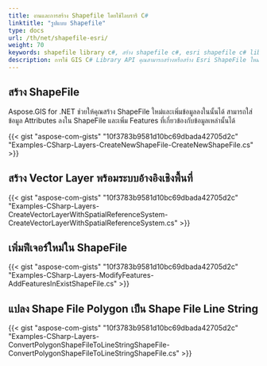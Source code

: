 ```yaml
---
title: งานและการสร้าง Shapefile โดยใช้ไลบรารี C#
linktitle: "รูปแบบ Shapefile"
type: docs
url: /th/net/shapefile-esri/
weight: 70
keywords: shapefile library c#, สร้าง shapefile c#, esri shapefile c# library
description: การใช้ GIS C# Library API คุณสามารถสร้างหรือสร้าง Esri ShapeFile ใหม่และเพิ่มข้อมูลลงในนั้นได้ นอกจากนี้คุณยังสามารถเพิ่มฟีเจอร์ใหม่ใน ShapeFile ได้อีกด้วย
---
```


## **สร้าง ShapeFile**
Aspose.GIS for .NET ช่วยให้คุณสร้าง ShapeFile ใหม่และเพิ่มข้อมูลลงในนั้นได้ สามารถใส่ข้อมูล Attributes ลงใน ShapeFile และเพิ่ม Features ที่เกี่ยวข้องกับข้อมูลเหล่านั้นได้

{{< gist "aspose-com-gists" "10f3783b9581d10bc69dbada42705d2c" "Examples-CSharp-Layers-CreateNewShapeFile-CreateNewShapeFile.cs" >}}
## **สร้าง Vector Layer พร้อมระบบอ้างอิงเชิงพื้นที่**
{{< gist "aspose-com-gists" "10f3783b9581d10bc69dbada42705d2c" "Examples-CSharp-Layers-CreateVectorLayerWithSpatialReferenceSystem-CreateVectorLayerWithSpatialReferenceSystem.cs" >}}
## **เพิ่มฟีเจอร์ใหม่ใน ShapeFile**
{{< gist "aspose-com-gists" "10f3783b9581d10bc69dbada42705d2c" "Examples-CSharp-Layers-ModifyFeatures-AddFeaturesInExistShapeFile.cs" >}}
## **แปลง Shape File Polygon เป็น Shape File Line String**
{{< gist "aspose-com-gists" "10f3783b9581d10bc69dbada42705d2c" "Examples-CSharp-Layers-ConvertPolygonShapeFileToLineStringShapeFile-ConvertPolygonShapeFileToLineStringShapeFile.cs" >}}
